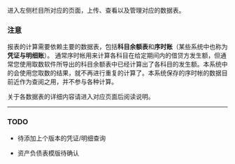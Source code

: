 进入左侧栏目所对应的页面，上传、查看以及管理对应的数据表。

### 注意

报表的计算需要依赖主要的数据表，包括**科目余额表**和**序时账**（某些系统中也称为**凭证与明细账**）。
通常序时帐用来计算各科目在给定期间内的借贷方发生额，但通常您使用取数软件所导出的科目余额表中已经计算出了各科目的发生额。本系统中的会使用您取数的结果，就不再进行重复的计算了。本系统保存的序时帐的数据目前近作为查阅之用，并不参与各种计算。

关于各数据表的详细内容请进入对应页面后阅读说明。

---

### TODO

* 待添加上个版本的凭证/明细查询

* 资产负债表模版待确认